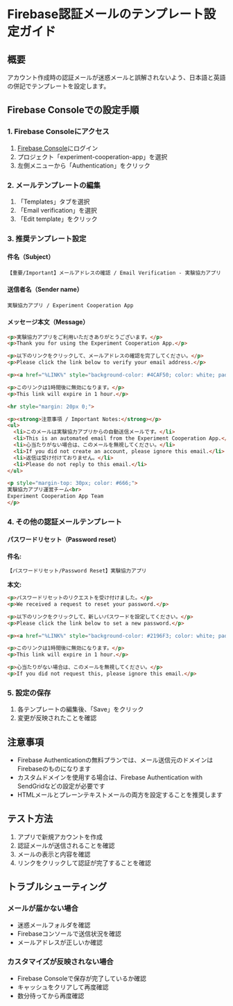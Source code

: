 # Firebase認証メールのテンプレート設定ガイド

## 概要
アカウント作成時の認証メールが迷惑メールと誤解されないよう、日本語と英語の併記でテンプレートを設定します。

## Firebase Consoleでの設定手順

### 1. Firebase Consoleにアクセス
1. [Firebase Console](https://console.firebase.google.com)にログイン
2. プロジェクト「experiment-cooperation-app」を選択
3. 左側メニューから「Authentication」をクリック

### 2. メールテンプレートの編集
1. 「Templates」タブを選択
2. 「Email verification」を選択
3. 「Edit template」をクリック

### 3. 推奨テンプレート設定

#### 件名（Subject）
```
【重要/Important】メールアドレスの確認 / Email Verification - 実験協力アプリ
```

#### 送信者名（Sender name）
```
実験協力アプリ / Experiment Cooperation App
```

#### メッセージ本文（Message）
```html
<p>実験協力アプリをご利用いただきありがとうございます。</p>
<p>Thank you for using the Experiment Cooperation App.</p>

<p>以下のリンクをクリックして、メールアドレスの確認を完了してください。</p>
<p>Please click the link below to verify your email address.</p>

<p><a href="%LINK%" style="background-color: #4CAF50; color: white; padding: 10px 20px; text-decoration: none; border-radius: 5px; display: inline-block;">メールアドレスを確認 / Verify Email</a></p>

<p>このリンクは1時間後に無効になります。</p>
<p>This link will expire in 1 hour.</p>

<hr style="margin: 20px 0;">

<p><strong>注意事項 / Important Notes:</strong></p>
<ul>
  <li>このメールは実験協力アプリからの自動送信メールです。</li>
  <li>This is an automated email from the Experiment Cooperation App.</li>
  <li>心当たりがない場合は、このメールを無視してください。</li>
  <li>If you did not create an account, please ignore this email.</li>
  <li>返信は受け付けておりません。</li>
  <li>Please do not reply to this email.</li>
</ul>

<p style="margin-top: 30px; color: #666;">
実験協力アプリ運営チーム<br>
Experiment Cooperation App Team
</p>
```

### 4. その他の認証メールテンプレート

#### パスワードリセット（Password reset）

**件名:**
```
【パスワードリセット/Password Reset】実験協力アプリ
```

**本文:**
```html
<p>パスワードリセットのリクエストを受け付けました。</p>
<p>We received a request to reset your password.</p>

<p>以下のリンクをクリックして、新しいパスワードを設定してください。</p>
<p>Please click the link below to set a new password.</p>

<p><a href="%LINK%" style="background-color: #2196F3; color: white; padding: 10px 20px; text-decoration: none; border-radius: 5px; display: inline-block;">パスワードをリセット / Reset Password</a></p>

<p>このリンクは1時間後に無効になります。</p>
<p>This link will expire in 1 hour.</p>

<p>心当たりがない場合は、このメールを無視してください。</p>
<p>If you did not request this, please ignore this email.</p>
```

### 5. 設定の保存
1. 各テンプレートの編集後、「Save」をクリック
2. 変更が反映されたことを確認

## 注意事項

- Firebase Authenticationの無料プランでは、メール送信元のドメインはFirebaseのものになります
- カスタムドメインを使用する場合は、Firebase Authentication with SendGridなどの設定が必要です
- HTMLメールとプレーンテキストメールの両方を設定することを推奨します

## テスト方法

1. アプリで新規アカウントを作成
2. 認証メールが送信されることを確認
3. メールの表示と内容を確認
4. リンクをクリックして認証が完了することを確認

## トラブルシューティング

### メールが届かない場合
- 迷惑メールフォルダを確認
- Firebaseコンソールで送信状況を確認
- メールアドレスが正しいか確認

### カスタマイズが反映されない場合
- Firebase Consoleで保存が完了しているか確認
- キャッシュをクリアして再度確認
- 数分待ってから再度確認